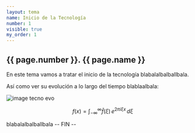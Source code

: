 ```yaml
---
layout: tema
name: Inicio de la Tecnología
number: 1
visible: true
my_order: 1
---
```


## {{ page.number }}. {{ page.name }}

En este tema vamos a tratar el inicio de la tecnología blabalalbalballbala.

Así como ver su evolución a lo largo del tiempo blablaalbala:

![image tecno evo](https://image.freepik.com/foto-gratis/concepto-tecnologia-antigua-moderna_107420-68651.jpg)

$$f(x) = \int_{-\infty}^\infty \hat f(\xi)\,e^{2 \pi i \xi x} \,d\xi$$

blabalalbalballbala
-- FIN --
